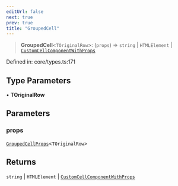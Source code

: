 ```yaml
---
editUrl: false
next: true
prev: true
title: "GroupedCell"
---
```


> **GroupedCell**\<`TOriginalRow`\>: (`props`) => `string` \| `HTMLElement` \| [`CustomCellComponentWithProps`](/api/type-aliases/customcellcomponentwithprops/)

Defined in: core/types.ts:171

## Type Parameters

• **TOriginalRow**

## Parameters

### props

[`GroupedCellProps`](/api/type-aliases/groupedcellprops/)\<`TOriginalRow`\>

## Returns

`string` \| `HTMLElement` \| [`CustomCellComponentWithProps`](/api/type-aliases/customcellcomponentwithprops/)
